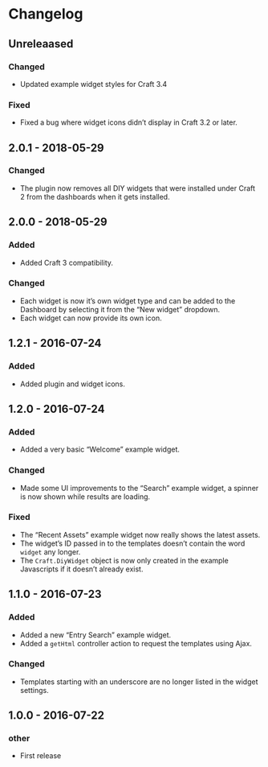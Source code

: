# Changelog

## Unreleaased

### Changed
- Updated example widget styles for Craft 3.4

### Fixed
- Fixed a bug where widget icons didn’t display in Craft 3.2 or later.

## 2.0.1 - 2018-05-29

### Changed
- The plugin now removes all DIY widgets that were installed under Craft 2 from the dashboards when it gets installed.

## 2.0.0 - 2018-05-29

### Added
- Added Craft 3 compatibility.

### Changed
- Each widget is now it’s own widget type and can be added to the Dashboard by selecting it from the “New widget” dropdown.
- Each widget can now provide its own icon.

## 1.2.1 - 2016-07-24

### Added
- Added plugin and widget icons.

## 1.2.0 - 2016-07-24

### Added
- Added a very basic “Welcome” example widget.

### Changed
- Made some UI improvements to the “Search” example widget, a spinner is now shown while results are loading.

### Fixed
- The “Recent Assets” example widget now really shows the latest assets.
- The widget’s ID passed in to the templates doesn’t contain the word `widget` any longer.
- The `Craft.DiyWidget` object is now only created in the example Javascripts if it doesn’t already exist.

## 1.1.0 - 2016-07-23

### Added
- Added a new “Entry Search” example widget.
- Added a `getHtml` controller action to request the templates using Ajax.

### Changed
- Templates starting with an underscore are no longer listed in the widget settings.

## 1.0.0 - 2016-07-22

### __other__
- First release

